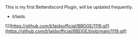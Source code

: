 This is my first Betterdiscord Plugin, will be updated frequently.

- b1aids

![](https://github.com/b1aidsofficial/BBDGE/1119.gif](https://github.com/b1aidsofficial/BBDGE/blob/main/1119.gif)

